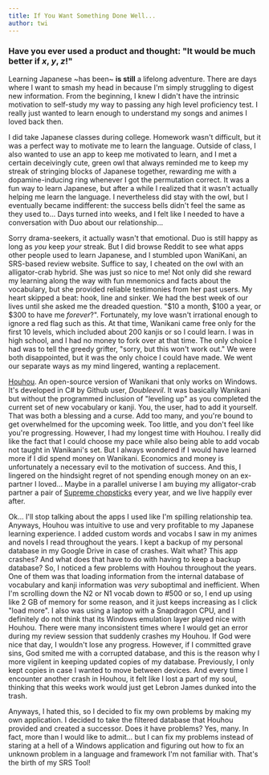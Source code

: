 ```yaml
---
title: If You Want Something Done Well...
author: twi
---
```


### Have you ever used a product and thought: "It would be much better if *x*, *y*, *z*!"

Learning Japanese ~has been~ **is still** a lifelong adventure. There are days where I want to smash my head in because I'm simply struggling to digest new information. From the beginning, I knew I didn't have the intrinsic motivation to self-study my way to passing any high level proficiency test. I really just wanted to learn enough to understand my songs and animes I loved back then.

I did take Japanese classes during college. Homework wasn't difficult, but it was a perfect way to motivate me to learn the language. Outside of class, I also wanted to use an app to keep me motivated to learn, and I met a certain deceivingly cute, green owl that always reminded me to keep my streak of stringing blocks of Japanese together, rewarding me with a dopamine-inducing ring whenever I got the permutation correct. It was a fun way to learn Japanese, but after a while I realized that it wasn't actually helping me learn the language. I nevertheless did stay with the owl, but I eventually became indifferent: the success bells didn't feel the same as they used to... Days turned into weeks, and I felt like I needed to have a conversation with Duo about our relationship...

Sorry drama-seekers, it actually wasn't that emotional. Duo is still happy as long as *you* keep *your* streak. But I did browse Reddit to see what apps other people used to learn Japanese, and I stumbled upon WaniKani, an SRS-based review website. Suffice to say, I cheated on the owl with an alligator-crab hybrid. She was just so nice to me! Not only did she reward my learning along the way with fun mnemonics and facts about the vocabulary, but she provided reliable testimonies from her past users. My heart skipped a beat: hook, line and sinker. We had the best week of our lives until she asked me the dreaded question. "\$10 a month, \$100 a year, or \$300 to have me *forever*?". Fortunately, my love wasn't irrational enough to ignore a red flag such as this. At that time, Wanikani came free only for the first 10 levels, which included about 200 kanjis or so I could learn. I was in high school, and I had no money to fork over at that time. The only choice I had was to tell the greedy grifter, "sorry, but this won't work out." We were both disappointed, but it was the only choice I could have made. We went our separate ways as my mind lingered, wanting a replacement.

[Houhou](https://github.com/Doublevil/Houhou-SRS). An open-source version of Wanikani that only works on Windows. It's developed in C# by Github user, *Doubleevil*. It was basically Wanikani but without the programmed inclusion of "leveling up" as you completed the current set of new vocabulary or kanji. You, the user, had to add it yourself. That was both a blessing and a curse. Add too many, and you're bound to get overwhelmed for the upcoming week. Too little, and you don't feel like you're progressing. However, I had my longest time with Houhou. I really did like the fact that I could choose my pace while also being able to add vocab not taught in Wanikani's set. But I always wondered if I would have learned more if I did spend money on Wanikani. Economics and money is unfortunately a necessary evil to the motivation of success. And this, I lingered on the hindsight regret of not spending enough money on an ex-partner I loved... Maybe in a parallel universe I am buying my alligator-crab partner a pair of [Supreme chopsticks](https://stockx.com/supreme-chopsticks-red) every year, and we live happily ever after.

Ok... I'll stop talking about the apps I used like I'm spilling relationship tea. Anyways, Houhou was intuitive to use and very profitable to my Japanese learning experience. I added custom words and vocabs I saw in my animes and novels I read throughout the years. I kept a backup of my personal database in my Google Drive in case of crashes. Wait what? This app crashes? And what does that have to do with having to keep a backup database? So, I noticed a few problems with Houhou throughout the years. One of them was that loading information from the internal database of vocabulary and kanji information was *very* suboptimal and inefficient. When I'm scrolling down the N2 or N1 vocab down to #500 or so, I end up using like 2 GB of memory for some reason, and it just keeps increasing as I click "load more". I also was using a laptop with a Snapdragon CPU, and I definitely do not think that its Windows emulation layer played nice with Houhou. There were many inconsistent times where I would get an error during my review session that suddenly crashes my Houhou. If God were nice that day, I wouldn't lose any progress. However, if I committed grave sins, God smited me with a corrupted database, and this is the reason why I more vigilent in keeping updated copies of my database. Previously, I only kept copies in case I wanted to move between devices. And every time I encounter another crash in Houhou, it felt like I lost a part of my soul, thinking that this weeks work would just get Lebron James dunked into the trash. 

Anyways, I hated this, so I decided to fix my own problems by making my own application. I decided to take the filtered database that Houhou provided and created a successor. Does it have problems? Yes, many. In fact, more than I would like to admit... but I can fix my problems instead of staring at a hell of a Windows application and figuring out how to fix an unknown problem in a language and framework I'm not familiar with. That's the birth of my SRS Tool!
